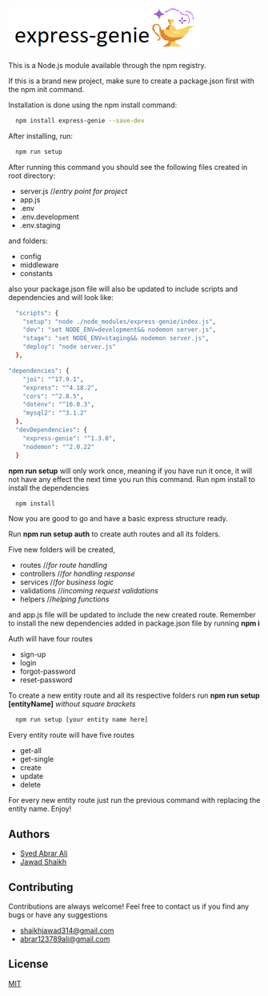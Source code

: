 # ![Logo](https://github.com/Abrar408/express-genie/blob/main/assets/logo.png)

This is a Node.js module available through the npm registry.

If this is a brand new project, make sure to create a package.json first with the npm init command.

Installation is done using the npm install command:

```bash
  npm install express-genie --save-dev
```

After installing, run:

```bash
  npm run setup
```

After running this command you should see the following files created in root directory:

- server.js //_entry point for project_
- app.js
- .env
- .env.development
- .env.staging

and folders:

- config
- middleware
- constants

also your package.json file will also be updated to include scripts and dependencies and will look like:

```bash
  "scripts": {
    "setup": "node ./node_modules/express-genie/index.js",
    "dev": "set NODE_ENV=development&& nodemon server.js",
    "stage": "set NODE_ENV=staging&& nodemon server.js",
    "deploy": "node server.js"
  },
```

```bash
"dependencies": {
    "joi": "^17.9.1",
    "express": "^4.18.2",
    "cors": "^2.8.5",
    "dotenv": "^16.0.3",
    "mysql2": "^3.1.2"
  },
  "devDependencies": {
    "express-genie": "^1.3.0",
    "nodemon": "^2.0.22"
  }
```

**npm run setup** will only work once, meaning if you have run it once, it will not have any effect the next time you run this command.
Run npm install to install the dependencies

```bash
  npm install
```

Now you are good to go and have a basic express structure ready.

Run **npm run setup auth** to create auth routes and all its folders.

Five new folders will be created,

- routes //_for route handling_
- controllers //_for handling response_
- services //_for business logic_
- validations //_incoming request validations_
- helpers //_helping functions_

and app.js file will be updated to include the new created route.
Remember to install the new dependencies added in package.json file by running **npm i**

Auth will have four routes

- sign-up
- login
- forgot-password
- reset-password

To create a new entity route and all its respective folders run **npm run setup [entityName]** _without square brackets_

```bash
  npm run setup [your entity name here]
```

Every entity route will have five routes

- get-all
- get-single
- create
- update
- delete

For every new entity route just run the previous command with replacing the entity name.
Enjoy!

## Authors

- [Syed Abrar Ali](https://github.com/Abrar408)
- [Jawad Shaikh](https://github.com/jawad-shaikh)

## Contributing

Contributions are always welcome!
Feel free to contact us if you find any bugs or have any suggestions

- shaikhjawad314@gmail.com
- abrar123789ali@gmail.com

## License

[MIT](https://choosealicense.com/licenses/mit/)
